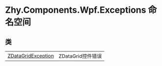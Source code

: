 # Zhy.Components.Wpf.Exceptions 命名空间






## 类
<table>
<tr>
<td><a href="T_Zhy_Components_Wpf_Exceptions_ZDataGridException.md">ZDataGridException</a></td>
<td>ZDataGrid控件错误</td></tr>
</table>
